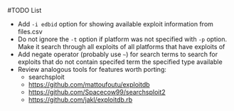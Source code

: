 #TODO List

* Add `-i edbid` option for showing available exploit information from 
files.csv
* Do not ignore the `-t` option if platform was not specified with `-p` option.
Make it search through all exploits of all platforms that have exploits of
* Add negate operator (probably use `~`) for search terms to search for
exploits that do not contain specifed term
the specified type available
* Review analogous tools for features worth porting:
    * searchsploit
    * https://github.com/mattoufoutu/exploitdb
    * https://github.com/Spacecow99/searchsploit2
    * https://github.com/jakl/exploitdb.rb

